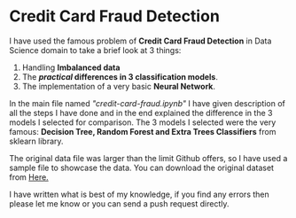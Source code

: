 # Credit Card Fraud Detection

I have used the famous problem of **Credit Card Fraud Detection** in Data Science domain to take a brief look at 3 things:
1. Handling **Imbalanced data**
2. The ***practical* differences in 3 classification models**. 
3. The implementation of a very basic **Neural Network**.

In the main file named *"credit-card-fraud.ipynb"* I have given description of all the steps I have done and in the end explained the difference in the 3 models I selected for comparison. The 3 models I selected were the very famous: **Decision Tree, Random Forest and Extra Trees Classifiers** from sklearn library.

The original data file was larger than the limit Github offers, so I have used a sample file to showcase the data. You can download the original dataset from [Here.](https://www.kaggle.com/datasets/mlg-ulb/creditcardfraud)

I have written what is best of my knowledge, if you find any errors then please let me know or you can send a push request directly. 

